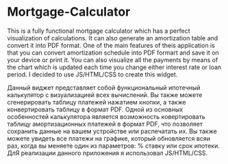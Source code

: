 # Mortgage-Calculator
This is a fully functional mortgage calculator which has a perfect visualization of calculations. It can also generate an amortization table and convert it into PDF format.
One of the main features of theis application is that you can convert amortization schedule into PDF formart and save it on your device or print it.
You can also visualize all the payments by means of the chart which is updated each time you change either interest rate or loan period.
I decided to use JS/HTML/CSS to create this widget.

Данный виджет представляет собой функциональный ипотечный калькулятор с визуализацией всех вычислений. Вы также можете сгенерировать таблицу платежей нажатием кнопки, а 
также конвертировать таблицу в формат PDF.
Одной из основных особенностей калькулятора является возможность ковертировать таблицу амортизационных платежей в формат PDF, что позволяет сохранить данные на вашем устройстве
или распечатать их. Вы также можете увидеть все платежи на графике, который обновляется всяи раз, когда вы меняете один из параметров: % ставку или срок ипотеки.
ДлЯ реализации данного приложения я использовал JS/HTML/CSS.
